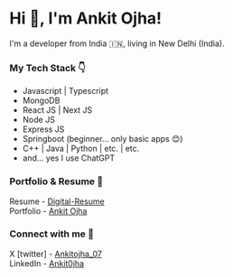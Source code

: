 # Hi 👋, I'm Ankit Ojha! 
I'm a developer from India 🇮🇳, living in New Delhi (India).

### My Tech Stack 👇
- Javascript | Typescript
- MongoDB
- React JS | Next JS
- Node JS
- Express JS
- Springboot (beginner... only basic apps 😊)
- C++ | Java | Python | etc. | etc.
- and... yes I use ChatGPT

### Portfolio & Resume 🐼
Resume - [Digital-Resume](https://ankitojha07.github.io/ankit-ojha-digital-resume)<br>
Portfolio - [Ankit Ojha](https://ankitojha.vercel.app)

### Connect with me 💭
X [twitter] - [Ankitojha_07](https://x.com/ankitojha_07) </br>
LinkedIn    - [Ankit0jha](https://www.linkedin.com/in/ankit0jha/)
